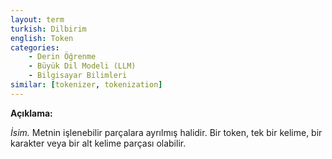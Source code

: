 ```yaml
---
layout: term
turkish: Dilbirim
english: Token
categories:
    - Derin Öğrenme
    - Büyük Dil Modeli (LLM)
    - Bilgisayar Bilimleri
similar: [tokenizer, tokenization]
---
```


**Açıklama:**

_İsim._ Metnin işlenebilir parçalara ayrılmış halidir. Bir token, tek bir kelime, bir karakter veya bir alt kelime parçası olabilir.